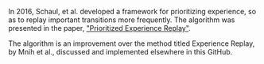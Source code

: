 In 2016, Schaul, et al. developed a framework for prioritizing experience, so as to replay important transitions more frequently. The algorithm was presented in the paper, ["Prioritized Experience Replay"](https://arxiv.org/pdf/1511.05952.pdf).

The algorithm is an improvement over the method titled Experience Replay, by Mnih et al., discussed and implemented elsewhere in this GitHub.

